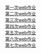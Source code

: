 <a href="homeWork/第一次web作业.html">第一次web作业</a><br>
<a href="homeWork/第二次web作业.html">第二次web作业</a><br>
<a href="homeWork/第三次web作业.html">第三次web作业</a><br>
<a href="homeWork/第四次web作业.html">第四次web作业</a><br>
<a href="homeWork/第五次web作业.html">第五次web作业</a><br>
<a href="homeWork/第六次web作业.html">第六次web作业</a><br>
<a href="homeWork/第七次web作业.html">第七次web作业</a>
